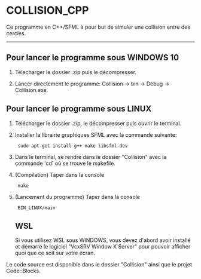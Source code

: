 # COLLISION_CPP

Ce programme en C++/SFML à pour but de simuler une collision entre des cercles.

---

## Pour lancer le programme sous WINDOWS 10

1) Télecharger le dossier .zip puis le décompresser.

2) Lancer directement le programme: Collision -> bin -> Debug -> Collision.exe.

## Pour lancer le programme sous LINUX

1) Télécharger le dossier .zip, le décompresser puis ouvrir le terminal.

2) Installer la librairie graphiques SFML avec la commande suivante:

        sudo apt-get install g++ make libsfml-dev

3) Dans le terminal, se rendre dans le dossier "Collision" avec la commande 'cd' où se trouve le makefile.

4) (Compilation) Taper dans la console

        make

5) (Lancement du programme) Taper dans la console 
        
        BIN_LINUX/main



    ## WSL 
    Si vous utilisez WSL sous WINDOWS, vous devez d'abord avoir installé et démarré le logiciel "VcxSRV Window X Server"
    pour pouvoir afficher quoi que ce soit sur votre écran.

Le code source est disponible dans le dossier "Collision" ainsi que le projet Code::Blocks.
